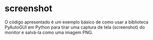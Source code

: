 # screenshot
O código apresentado é um exemplo básico de como usar a biblioteca PyAutoGUI em Python para tirar uma captura de tela (screenshot) do monitor e salvá-la como uma imagem PNG.
